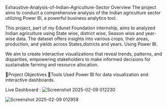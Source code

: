 Exhaustive-Analysis-of-Indian-Agriculture-Sector
Overview
The project aims to conduct a comprehensive analysis of the Indian agriculture sector utilizing Power BI, a powerful business analytics tool.

This project, part of my Edunet Foundation internship, aims to analyzed Indian agriculture using State wise, district wise, Season wise and year-wise data. The dataset offers insights into various crops, their areas, production, and yields across States,districts and years. Using Power BI.

We aim to create interactive visualizations that reveal trends, patterns, and disparities, empowering stakeholders to make informed decisions for sustainable farming and resource allocation.

📌Project Objectives
📌Tools Used
Power BI for data visualization and interactive dashboards.

Live Dashboard :
![Screenshot 2025-02-09 012230](https://github.com/user-attachments/assets/dc70c2d3-4787-46ab-af67-fb5030e92146)

![Screenshot 2025-02-09 012958](https://github.com/user-attachments/assets/c88572e6-7b81-4ef7-9115-967c624fa99e)
